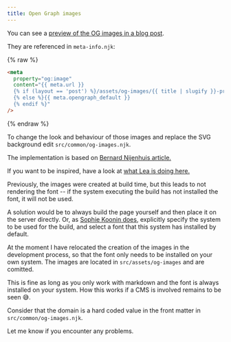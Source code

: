 ```yaml
---
title: Open Graph images
---
```


You can see a [preview of the OG images in a blog post](/blog/open-graph-images/).

They are referenced in `meta-info.njk`:

{% raw %}

```html
<meta
  property="og:image"
  content="{{ meta.url }}
  {% if (layout == 'post') %}/assets/og-images/{{ title | slugify }}-preview.jpeg
  {% else %}{{ meta.opengraph_default }}
  {% endif %}"
/>
```

{% endraw %}

To change the look and behaviour of those images and replace the SVG background edit `src/common/og-images.njk`.

The implementation is based on [Bernard Nijenhuis article.](https://bnijenhuis.nl/notes/automatically-generate-open-graph-images-in-eleventy/)

If you want to be inspired, have a look at [what Lea is doing here.](https://lea.codes/posts/2023-04-25-pseudorandom-numbers-in-eleventy/)

Previously, the images were created at build time, but this leads to not rendering the font -- if the system executing the build has not installed the font, it will not be used.

A solution would be to always build the page yourself and then place it on the server directly.
Or, as [Sophie Koonin does](https://github.com/sophiekoonin/localghost/blob/main/eleventy.config.js#L45-L47), explicitly specify the system to be used for the build, and select a font that this system has installed by default.

At the moment I have relocated the creation of the images in the development process, so that the font only needs to be installed on your own system. The images are located in `src/assets/og-images` and are comitted.

This is fine as long as you only work with markdown and the font is always installed on your system. How this works if a CMS is involved remains to be seen :sweat_smile:.

Consider that the domain is a hard coded value in the front matter in `src/common/og-images.njk`.

Let me know if you encounter any problems.
